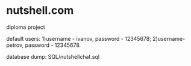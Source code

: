 # nutshell.com
diploma project

default users:
1)username - ivanov, password - 12345678;
2)username- petrov, password - 12345678.

database dump: SQL/nutshellchat.sql
